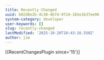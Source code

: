 ```yaml
---
title: Recently Changed
uuid: b02d8e2b-dc38-4b7d-9724-1b5e1b37ee96
system-category: developer
user-keywords: []
slug: recently-changed
lastModified: '2025-10-20T10:43:16.550Z'
author: jim
---
```

[{RecentChangesPlugin since='15'}]
